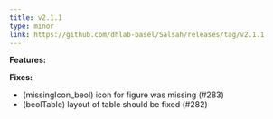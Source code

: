 ```yaml
---
title: v2.1.1
type: minor
link: https://github.com/dhlab-basel/Salsah/releases/tag/v2.1.1
---
```


**Features:**


**Fixes:**

- (missingIcon_beol) icon for figure was missing (#283)
- (beolTable) layout of table should be fixed (#282)